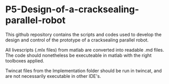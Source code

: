 # P5-Design-of-a-cracksealing-parallel-robot

This github repository contains the scripts and codes used to develop the design and control of the prototype of a cracksealing parallel robot.

All livescripts (.mlx files) from matlab are converted into readable .md files. The code should nonetheless be executeable in matlab with the right toolboxes applied.

Twincat files from the Implementation folder should be run in twincat, and are not necessarily executable in other IDE's.

